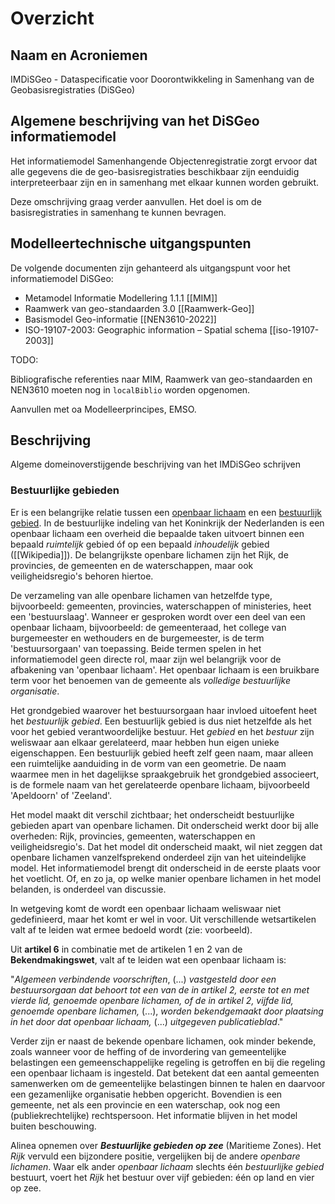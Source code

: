 # Overzicht

## Naam en Acroniemen

IMDiSGeo - Dataspecificatie voor Doorontwikkeling in Samenhang van de Geobasisregistraties (DiSGeo)

## Algemene beschrijving van het DiSGeo informatiemodel
Het informatiemodel Samenhangende Objectenregistratie  zorgt ervoor dat alle gegevens die de geo-basisregistraties beschikbaar zijn eenduidig interpreteerbaar zijn en in samenhang met elkaar kunnen worden gebruikt. 

<aside class="issue">Deze omschrijving graag verder aanvullen. Het doel is om de basisregistraties in samenhang te kunnen bevragen.</aside>

## Modelleertechnische uitgangspunten

De volgende documenten zijn gehanteerd als uitgangspunt voor het informatiemodel DiSGeo:

 - Metamodel Informatie Modellering 1.1.1 [[MIM]]
 - Raamwerk van geo-standaarden 3.0 [[Raamwerk-Geo]]
 - Basismodel Geo-informatie [[NEN3610-2022]]
 - ISO-19107-2003: Geographic information – Spatial schema [[iso-19107-2003]]

<aside class="issue">
TODO: 

Bibliografische referenties naar MIM, Raamwerk van geo-standaarden en NEN3610 moeten nog in `localBiblio` worden opgenomen.

Aanvullen met oa Modelleerprincipes, EMSO. 
</aside>

## Beschrijving

<aside class="issue">Algeme domeinoverstijgende beschrijving van het IMDiSGeo schrijven</aside>

### Bestuurlijke gebieden
Er is een belangrijke relatie tussen een [openbaar lichaam](https://geonovum.github.io/disgeo-im/#global_class_BestuurlijkeGebieden_OpenbaarLichaam) en een [bestuurlijk gebied](https://geonovum.github.io/disgeo-im/#global_class_BestuurlijkeGebieden_BestuurlijkGebied). In de bestuurlijke indeling van het Koninkrijk der Nederlanden is een openbaar lichaam een overheid die bepaalde taken uitvoert binnen een bepaald _ruimtelijk_ gebied óf op een bepaald _inhoudelijk_ gebied ([[Wikipedia]]). De belangrijkste openbare lichamen zijn het Rijk, de provincies, de gemeenten en de waterschappen, maar ook veiligheidsregio's behoren hiertoe.

De verzameling van alle openbare lichamen van hetzelfde type, bijvoorbeeld: gemeenten, provincies, waterschappen of ministeries, heet een 'bestuurslaag'. Wanneer er gesproken wordt over een deel van een openbaar lichaam, bijvoorbeeld: de gemeenteraad, het college van burgemeester en wethouders en de burgemeester, is de term 'bestuursorgaan' van toepassing. Beide termen spelen in het informatiemodel geen directe rol, maar zijn wel belangrijk voor de afbakening van 'openbaar lichaam'. Het openbaar lichaam is een bruikbare term voor het benoemen van de gemeente als _volledige bestuurlijke organisatie_.

Het grondgebied waarover het bestuursorgaan haar invloed uitoefent heet het *bestuurlijk gebied*. Een bestuurlijk gebied is dus niet hetzelfde als het voor het gebied verantwoordelijke bestuur. Het _gebied_ en het _bestuur_ zijn weliswaar aan elkaar gerelateerd, maar hebben hun eigen unieke eigenschappen. Een bestuurlijk gebied heeft zelf geen naam, maar alleen een ruimtelijke aanduiding in de vorm van een geometrie. De naam waarmee men in het dagelijkse spraakgebruik het grondgebied associeert, is de formele naam van het gerelateerde openbare lichaam, bijvoorbeeld 'Apeldoorn' of 'Zeeland'.

Het model maakt dit verschil zichtbaar; het onderscheidt bestuurlijke gebieden apart van openbare lichamen. Dit onderscheid werkt door bij alle overheden: Rijk, provincies, gemeenten, waterschappen en veiligheidsregio's. Dat het model dit onderscheid maakt, wil niet zeggen dat openbare lichamen vanzelfsprekend onderdeel zijn van het uiteindelijke model. Het informatiemodel brengt dit onderscheid in de eerste plaats voor het voetlicht. Of, en zo ja, op welke manier openbare lichamen in het model belanden, is onderdeel van discussie.

<aside class="example">
In wetgeving komt de wordt een openbaar lichaam weliswaar niet gedefinieerd, maar het komt er wel in voor. Uit verschillende wetsartikelen valt af te leiden wat ermee bedoeld wordt (zie: voorbeeld).

Uit <strong>artikel 6</strong> in combinatie met de artikelen 1 en 2 van de <strong>Bekendmakingswet</strong>, valt af te leiden wat een openbaar lichaam is:

"<i>Algemeen verbindende voorschriften</i>, (...) <i>vastgesteld door een bestuursorgaan dat behoort tot een van de in artikel 2, eerste tot en met vierde lid, genoemde openbare lichamen, of de in artikel 2, vijfde lid, genoemde openbare lichamen,</i> (...), <i>worden bekendgemaakt door plaatsing in het door dat openbaar lichaam,</i> (...) <i>uitgegeven publicatieblad</i>."

Verder zijn er naast de bekende openbare lichamen, ook minder bekende, zoals wanneer voor de heffing of de invordering van gemeentelijke belastingen een gemeenschappelijke regeling is getroffen en bij die regeling een openbaar lichaam is ingesteld. Dat betekent dat een aantal gemeenten samenwerken om de gemeentelijke belastingen binnen te halen en daarvoor een gezamenlijke organisatie hebben opgericht. Bovendien is een gemeente, net als een provincie en een waterschap, ook nog een (publiekrechtelijke) rechtspersoon. Het informatie blijven in het model buiten beschouwing.
</aside>

<aside class="issue">Alinea opnemen over <strong><i>Bestuurlijke gebieden op zee</i></strong> (Maritieme Zones). Het <i>Rijk</i> vervuld een bijzondere positie, vergelijken bij de andere <i>openbare lichamen</i>. Waar elk ander <i>openbaar lichaam</i> slechts één <i>bestuurlijke gebied</i> bestuurt, voert het <i>Rijk</i> het bestuur over vijf gebieden: één op land en vier op zee.</aside>